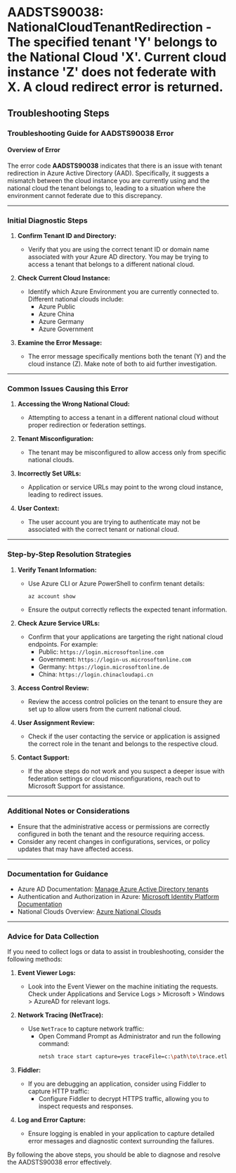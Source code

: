 
# AADSTS90038: NationalCloudTenantRedirection - The specified tenant 'Y' belongs to the National Cloud 'X'. Current cloud instance 'Z' does not federate with X. A cloud redirect error is returned.


## Troubleshooting Steps
### Troubleshooting Guide for AADSTS90038 Error

#### Overview of Error
The error code **AADSTS90038** indicates that there is an issue with tenant redirection in Azure Active Directory (AAD). Specifically, it suggests a mismatch between the cloud instance you are currently using and the national cloud the tenant belongs to, leading to a situation where the environment cannot federate due to this discrepancy.

---

### Initial Diagnostic Steps
1. **Confirm Tenant ID and Directory:**
   - Verify that you are using the correct tenant ID or domain name associated with your Azure AD directory. You may be trying to access a tenant that belongs to a different national cloud.

2. **Check Current Cloud Instance:**
   - Identify which Azure Environment you are currently connected to. Different national clouds include:
     - Azure Public
     - Azure China
     - Azure Germany
     - Azure Government

3. **Examine the Error Message:**
   - The error message specifically mentions both the tenant (Y) and the cloud instance (Z). Make note of both to aid further investigation.

---

### Common Issues Causing this Error
1. **Accessing the Wrong National Cloud:**
   - Attempting to access a tenant in a different national cloud without proper redirection or federation settings.

2. **Tenant Misconfiguration:**
   - The tenant may be misconfigured to allow access only from specific national clouds.

3. **Incorrectly Set URLs:**
   - Application or service URLs may point to the wrong cloud instance, leading to redirect issues.

4. **User Context:**
   - The user account you are trying to authenticate may not be associated with the correct tenant or national cloud.

---

### Step-by-Step Resolution Strategies

1. **Verify Tenant Information:**
   - Use Azure CLI or Azure PowerShell to confirm tenant details:
     ```bash
     az account show
     ```
   - Ensure the output correctly reflects the expected tenant information.

2. **Check Azure Service URLs:**
   - Confirm that your applications are targeting the right national cloud endpoints. For example:
     - Public: `https://login.microsoftonline.com`
     - Government: `https://login-us.microsoftonline.com`
     - Germany: `https://login.microsoftonline.de`
     - China: `https://login.chinacloudapi.cn`

3. **Access Control Review:**
   - Review the access control policies on the tenant to ensure they are set up to allow users from the current national cloud.

4. **User Assignment Review:**
   - Check if the user contacting the service or application is assigned the correct role in the tenant and belongs to the respective cloud.

5. **Contact Support:**
   - If the above steps do not work and you suspect a deeper issue with federation settings or cloud misconfigurations, reach out to Microsoft Support for assistance.

---

### Additional Notes or Considerations
- Ensure that the administrative access or permissions are correctly configured in both the tenant and the resource requiring access.
- Consider any recent changes in configurations, services, or policy updates that may have affected access.

---

### Documentation for Guidance
- Azure AD Documentation: [Manage Azure Active Directory tenants](https://docs.microsoft.com/en-us/azure/active-directory/fundamentals/manage-tenants)
- Authentication and Authorization in Azure: [Microsoft Identity Platform Documentation](https://docs.microsoft.com/en-us/azure/active-directory/develop/)
- National Clouds Overview: [Azure National Clouds](https://docs.microsoft.com/en-us/azure/azure-government/)

---

### Advice for Data Collection
If you need to collect logs or data to assist in troubleshooting, consider the following methods:

1. **Event Viewer Logs:**
   - Look into the Event Viewer on the machine initiating the requests. Check under Applications and Service Logs > Microsoft > Windows > AzureAD for relevant logs.
   
2. **Network Tracing (NetTrace):**
   - Use `NetTrace` to capture network traffic:
     - Open Command Prompt as Administrator and run the following command:
       ```bash
       netsh trace start capture=yes traceFile=c:\path\to\trace.etl
       ```

3. **Fiddler:**
   - If you are debugging an application, consider using Fiddler to capture HTTP traffic:
     - Configure Fiddler to decrypt HTTPS traffic, allowing you to inspect requests and responses.

4. **Log and Error Capture:**
   - Ensure logging is enabled in your application to capture detailed error messages and diagnostic context surrounding the failures.

By following the above steps, you should be able to diagnose and resolve the AADSTS90038 error effectively.